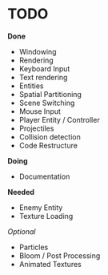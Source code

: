 # TODO

**Done**
- Windowing
- Rendering
- Keyboard Input
- Text rendering
- Entities
- Spatial Partitioning
- Scene Switching
- Mouse Input
- Player Entity / Controller
- Projectiles
- Collision detection
- Code Restructure

**Doing**
- Documentation

**Needed**
- Enemy Entity
- Texture Loading

*Optional*
- Particles
- Bloom / Post Processing
- Animated Textures

